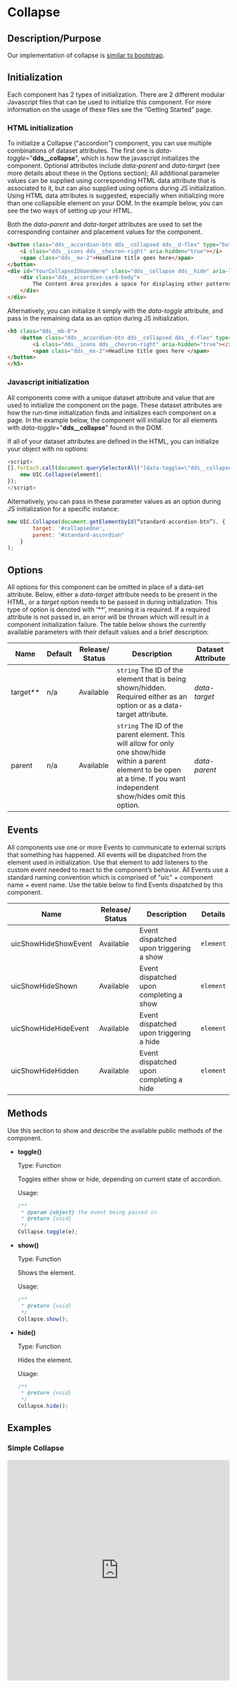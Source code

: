 # Collapse

## Description/Purpose

Our implementation of collapse is [similar to bootstrap](https://getbootstrap.com/docs/4.0/components/collapse/).

## Initialization

Each component has 2 types of initialization. There are 2 different modular Javascript files that can be used to initialize this component. For more information on the usage of these files see the “Getting Started” page.

### HTML initialization

To initialize a Collapse ("accordion") component, you can use multiple combinations of dataset attributes. The first one is *data-toggle*="**dds__collapse**", which is how the javascript initializes the component. Optional attributes include *data-parent* and *data-target* (see more details about these in the Options section); All additional parameter values can be supplied using corresponding HTML data attribute that is associated to it, but can also supplied using options during JS initialization. Using HTML data attributes is suggested, especially when initializing more than one collapsible element on your DOM. In the example below, you can see the two ways of setting up your HTML.

Both the *data-parent* and *data-target* attributes are used to set the corresponding container and placement values for the component.

```HTML
<button class="dds__accordion-btn dds__collapsed dds__d-flex" type="button" data-toggle="dds__collapse" data-parent="#standard-accordion" data-target="#YourCollapseIDGoesHere" aria-expanded="true" aria-controls="YourCollapseIDGoesHere">
    <i class="dds__icons dds__chevron-right" aria-hidden="true"></i>
    <span class="dds__mx-2">Headline title goes here</span>
</button>
<div id="YourCollapseIDGoesHere" class="dds__collapse dds__hide" aria-labelledby="heading-standard-one" aria-expanded="true" role="region">
    <div class="dds__accordion-card-body">
        The Content Area provides a space for displaying other patterns or content. The Content Area is not part of this pattern. This pattern rather controls the opening and closing of the content area.  
    </div>
</div>
```

Alternatively, you can initialize it simply with the *data-toggle* attribute, and pass in the remaining data as an option during JS initialization.

```HTML
<h5 class="dds__mb-0">
    <button class="dds__accordion-btn dds__collapsed dds__d-flex" type="button" data-toggle="dds__collapse" aria-expanded="false" aria-controls="collapseThree">
        <i class="dds__icons dds__chevron-right" aria-hidden="true"></i>
        <span class="dds__mx-2">Headline title goes here </span>
</button>
</h5>
```

### Javascript initialization

All components come with a unique dataset attribute and value that are used to initialize the component on the page. These dataset attributes are how the run-time initialization finds and initializes each component on a page. In the example below, the component will initialize for all elements with *data-toggle*="**dds__collapse**" found in the DOM.

If all of your dataset attributes are defined in the HTML, you can initialize your object with no options:

```javascript
<script>
[].forEach.call(document.querySelectorAll("[data-toggle=\"dds__collapse\"]"), function(element) {
    new UIC.Collapse(element);
});
</script>
```

Alternatively, you can pass in these parameter values as an option during JS initialization for a specific instance:

```javascript
new UIC.Collapse(document.getElementbyId(“standard-accordion-btn”), {
        target: '#collapseOne',
        parent: "#standard-accordion"
    }
);
```

## Options

All options for this component can be omitted in place of a data-set attribute. Below, either a *data-target* attribute needs to be present in the HTML, or a *target* option needs to be passed in during initialization. This type of option is denoted with ‘**’, meaning it is required. If a required attribute is not passed in, an error will be thrown which will result in a component initialization failure. The table below shows the currently available parameters with their default values and a brief description:

Name | Default | Release/ Status | Description | Dataset Attribute
--- | --- | --- | --- | ---
target** | n/a | Available | `string` The ID of the element that is being shown/hidden. Required either as an option or as a data-target attribute. | *data-target*
parent | n/a | Available | `string` The ID of the parent element. This will allow for only one show/hide within a parent element to be open at a time. If you want independent show/hides omit this option. | *data-parent*

## Events

All components use one or more Events to communicate to external scripts that something has happened. All events will be dispatched from the element used in initialization. Use that element to add listeners to the custom event needed to react to the component’s behavior. All Events use a standard naming convention which is comprised of "uic" + component name + event name. Use the table below to find Events dispatched by this component.

Name | Release/ Status | Description | Details
--- | --- | --- | ---
uicShowHideShowEvent | Available | Event dispatched upon triggering a show | `element`
uicShowHideShown | Available | Event dispatched upon completing a show | `element`
uicShowHideHideEvent | Available | Event dispatched upon triggering a hide | `element`
uicShowHideHidden | Available | Event dispatched upon completing a hide | `element`

## Methods

Use this section to show and describe the available public methods of the component.

- **toggle()**

    Type: Function

    Toggles either show or hide, depending on current state of accordion.

    Usage:

    ```javascript
    /**
     * @param {object} the event being passed in
     * @return {void}
     */
    Collapse.toggle(e);
    ```

- **show()**

    Type: Function

    Shows the element.

    Usage:

    ```javascript
    /**
     * @return {void}
     */
    Collapse.show();
    ```

- **hide()**

    Type: Function

    Hides the element.

    Usage:

    ```javascript
    /**
     * @return {void}
     */
    Collapse.hide();
    ```

## Examples

### Simple Collapse

<iframe
     src="https://codesandbox.io/embed/github/DDS-DLS/sandboxes/tree/master/?fontsize=14&hidenavigation=1&initialpath=%3Fdoc%3Dcollapse&module=%2Fsrc%2Fcomponents%2Fcollapse.txt&theme=dark&view=preview"
     style="width:100%; height:500px; border:0; border-radius: 4px; overflow:hidden;"
     title="CodeSandbox instance of DLS components"
     allow="accelerometer; ambient-light-sensor; camera; encrypted-media; geolocation; gyroscope; hid; microphone; midi; payment; usb; vr"
     sandbox="allow-forms allow-modals allow-popups allow-presentation allow-same-origin allow-scripts"
   ></iframe>
